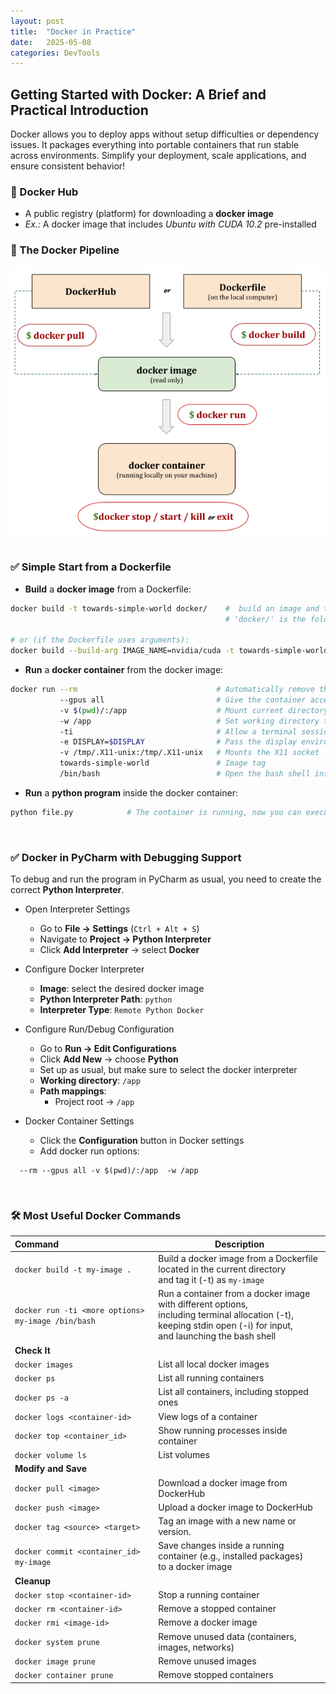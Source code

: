 ```yaml
---
layout: post
title:  "Docker in Practice"
date:   2025-05-08
categories: DevTools
---
```


## Getting Started with Docker: A Brief and Practical Introduction

Docker allows you to deploy apps without setup difficulties or dependency issues. 
It packages everything into portable containers that run stable across environments. 
Simplify your deployment, scale applications, and ensure consistent behavior!

### 🐳 Docker Hub

+ A public registry (platform) for downloading a **docker image**
+ _Ex.:_ A docker image that includes _Ubuntu with CUDA 10.2_ pre-installed

### 🐳 The Docker Pipeline

<img src="/assets/posts/docker-1.png" style="display: block; margin: 0 auto;"/>
<br>

### ✅  Simple Start from a Dockerfile

+ **Build** a **docker image** from a Dockerfile:

```bash
docker build -t towards-simple-world docker/    #  build an image and tag it as 'towards-simple-world'
                                                # 'docker/' is the folder where the Dockerfile is located 

# or (if the Dockerfile uses arguments):
docker build --build-arg IMAGE_NAME=nvidia/cuda -t towards-simple-world docker/  
```

+ **Run** a **docker container** from the docker image:

```bash
docker run --rm                               # Automatically remove the container when it exits
           --gpus all                         # Give the container access to all available GPUs 
           -v $(pwd)/:/app                    # Mount current directory to /app in the container
           -w /app                            # Set working directory to /app
           -ti                                # Allow a terminal session and keep stdin open for input
           -e DISPLAY=$DISPLAY                # Pass the display environment variable
           -v /tmp/.X11-unix:/tmp/.X11-unix   # Mounts the X11 socket
           towards-simple-world               # Image tag
           /bin/bash                          # Open the bash shell inside the starting container
```

+ **Run** a **python program** inside the docker container:

```bash
python file.py            # The container is running, now you can execute the Python file
```
<br>

### ✅ Docker in PyCharm with Debugging Support

To debug and run the program in PyCharm as usual, you need to create the correct **Python Interpreter**.

+ Open Interpreter Settings
  - Go to **File → Settings** (`Ctrl + Alt + S`)
  - Navigate to **Project → Python Interpreter**
  - Click **Add Interpreter** → select **Docker**

+ Configure Docker Interpreter
  + **Image**: select the desired docker image  
  + **Python Interpreter Path**: `python`  
  + **Interpreter Type**: `Remote Python Docker`

+ Configure Run/Debug Configuration
  - Go to **Run → Edit Configurations**
  - Click **Add New** → choose **Python**
  - Set up as usual, but make sure to select the docker interpreter
  - **Working directory**: `/app`
  - **Path mappings**:  
    - Project root → `/app`

+ Docker Container Settings
  - Click the **Configuration** button in Docker settings
  - Add docker run options:
```
  --rm --gpus all -v $(pwd)/:/app  -w /app
```
<br>

### 🛠️ Most Useful Docker Commands

| Command                                            | Description                                                                                                                                                             |
|:---------------------------------------------------|-------------------------------------------------------------------------------------------------------------------------------------------------------------------------|
| `docker build -t my-image .`                       | Build a docker image from a Dockerfile located in the current directory<br> and tag it (-t) as `my-image`                                                               |
| `docker run -ti <more options> my-image /bin/bash` | Run a container from a docker image with different options,<br> including terminal allocation (-t), keeping stdin open (-i) for input,<br> and launching the bash shell |
| **Check It**                                       |                                                                                                                                                                         |
| `docker images`                                    | List all local docker images                                                                                                                                            |
| `docker ps`                                        | List all running containers                                                                                                                                             |
| `docker ps -a`                                     | List all containers, including stopped ones                                                                                                                             |
| `docker logs <container-id>`                       | View logs of a container                                                                                                                                                |
| `docker top <container_id>`                        | Show running processes inside container                                                                                                                                 |
| `docker volume ls`                                 | List volumes                                                                                                                                                            |
| **Modify and Save**                                |                                                                                                                                                                         |
| `docker pull <image>`                              | Download a docker image from DockerHub                                                                                                                                  |
| `docker push <image>`                              | Upload a docker image to DockerHub                                                                                                                                      |
| `docker tag <source> <target>`                     | Tag an image with a new name or version.                                                                                                                                |
| `docker commit <container_id> my-image`            | Save changes inside a running container (e.g., installed packages)<br> to a docker image                                                                                |
| **Cleanup**                                        |                                                                                                                                                                         |
| `docker stop <container-id>`                       | Stop a running container                                                                                                                                                |
| `docker rm <container-id>`                         | Remove a stopped container                                                                                                                                              |
| `docker rmi <image-id>`                            | Remove a docker image                                                                                                                                                   |
| `docker system prune`                              | Remove unused data (containers, images, networks)                                                                                                                       |
| `docker image prune`                               | Remove unused images                                                                                                                                                    |
| `docker container prune`                           | Remove stopped containers                                                                                                                                               |


